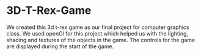 # 3D-T-Rex-Game
We created this 3d t-rex game as our final project for computer graphics class.
We used openGl for this project which helped us with the lighting, shading and textures of the objects in the game.
The controls for the game are displayed during the start of the game. 
